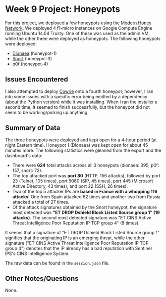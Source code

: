 # Week 9 Project: Honeypots

For this project, we deployed a few honeypots using the [Modern Honey Network](https://threatstream.github.io/mhn/). We deployed 4 f1-micro instances on Google Compute Engine running Ubuntu 14.04 Trusty. One of these was used as the admin VM, while the other three were deployed as honeypots. The following honeypots were deployed:
* [Dionaea](https://github.com/DinoTools/dionaea) (honeypot-1)
* [Snort](https://github.com/threatstream/mhn/wiki/Snort-Sensor) (honeypot-3)
* [p0f](https://github.com/threatstream/mhn/wiki/p0f-Sensor) (honeypot-4)

## Issues Encountered

I also attempted to deploy [Cowrie](https://github.com/micheloosterhof/cowrie) onto a fourth honeypot; however, I ran into some issues with a specific error being emitted by a dependency (about the Python version) while it was installing. When I ran the installer a second time, it seemed to finish successfully, but the honeypot did not seem to be working/picking up anything.

## Summary of Data

The three honeypots were deployed and kept open for a 4-hour period (at night Eastern time). Honeypot 1 (Dionaea) was kept open for about 45 minutes more. The following statistics were gleaned from the export and the dashboard's data:
* There were **624** total attacks across all 3 honeypots (dionaea: 395, p0f: 157, snort: 72).
* The top attacked port was **port 80** (HTTP, 156 attacks), followed by port 23 (Telnet, 105 times), port 5060 (SIP, 45 times), port 445 (Microsoft Active Directory, 43 times), and port 22 (SSH, 26 times).
* Two of the top 5 attacker IPs are **based in France with a whopping 116 attacks**! One from Spain attacked 62 times and another two from Russia attacked a total of 27 times.
* Of the attack signatures obtained by the Snort honeypot, the signature most detected was **"ET DROP Dshield Block Listed Source group 1" (19 attacks)**. The second most detected signature was "ET CINS Active Threat Intelligence Poor Reputation IP TCP group 4" (8 times).

It seems that a signature of "ET DROP Dshield Block Listed Source group 1" signifies that the originating IP is an emerging threat, while the other signature ("ET CINS Active Threat Intelligence Poor Reputation IP TCP group 4") denotes that the IP already has a bad reputation with Sentinel IPS's CINS Intelligence System.

The raw data can be found in the `session.json` file.

## Other Notes/Questions

None.
